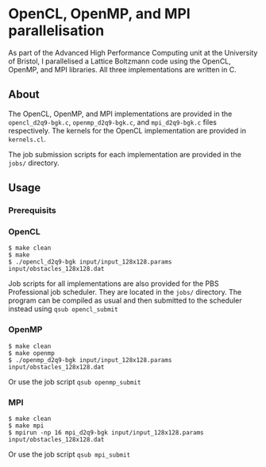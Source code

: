 # OpenCL, OpenMP, and MPI parallelisation

As part of the Advanced High Performance Computing unit at the University of Bristol, I parallelised a Lattice Boltzmann code using the OpenCL, OpenMP, and MPI libraries. All three implementations are written in C.

## About

The OpenCL, OpenMP, and MPI implementations are provided in the `opencl_d2q9-bgk.c`, `openmp_d2q9-bgk.c`, and `mpi_d2q9-bgk.c` files respectively. The kernels for the OpenCL implementation are provided in `kernels.cl`.

The job submission scripts for each implementation are provided in the `jobs/` directory.

## Usage

### Prerequisits

### OpenCL

``` shell
$ make clean
$ make
$ ./opencl_d2q9-bgk input/input_128x128.params input/obstacles_128x128.dat
```

Job scripts for all implementations are also provided for the PBS Professional job scheduler. They are located in the `jobs/` directory. The program can be compiled as usual and then submitted to the scheduler instead using `qsub opencl_submit`

### OpenMP

``` shell
$ make clean
$ make openmp
$ ./openmp_d2q9-bgk input/input_128x128.params input/obstacles_128x128.dat
```

Or use the job script `qsub openmp_submit`

### MPI

``` shell
$ make clean
$ make mpi
$ mpirun -np 16 mpi_d2q9-bgk input/input_128x128.params input/obstacles_128x128.dat
```

Or use the job script `qsub mpi_submit`